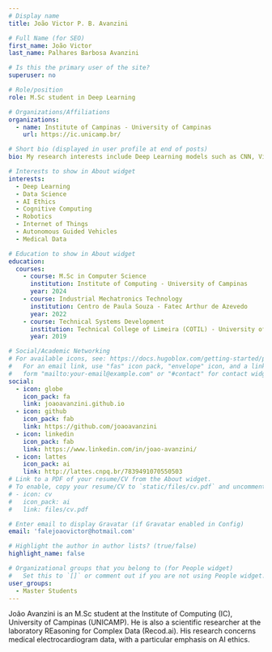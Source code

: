 ```yaml
---
# Display name
title: João Victor P. B. Avanzini

# Full Name (for SEO)
first_name: João Victor
last_name: Palhares Barbosa Avanzini

# Is this the primary user of the site?
superuser: no

# Role/position
role: M.Sc student in Deep Learning

# Organizations/Affiliations
organizations:
  - name: Institute of Campinas - University of Campinas
    url: https://ic.unicamp.br/

# Short bio (displayed in user profile at end of posts)
bio: My research interests include Deep Learning models such as CNN, ViT, LSTM, GRU, RNN, GANs, AE, and others, particularly for applications in medical data. I am also interested in cognitive computer solutions, robotics, IoT, and AGVs.

# Interests to show in About widget
interests:
  - Deep Learning
  - Data Science
  - AI Ethics
  - Cognitive Computing
  - Robotics
  - Internet of Things
  - Autonomous Guided Vehicles
  - Medical Data

# Education to show in About widget
education:
  courses:
    - course: M.Sc in Computer Science
      institution: Institute of Computing - University of Campinas
      year: 2024
    - course: Industrial Mechatronics Technology
      institution: Centro de Paula Souza - Fatec Arthur de Azevedo
      year: 2022
    - course: Technical Systems Development
      institution: Technical College of Limeira (COTIL) - University of Campinas
      year: 2019

# Social/Academic Networking
# For available icons, see: https://docs.hugoblox.com/getting-started/page-builder/#icons
#   For an email link, use "fas" icon pack, "envelope" icon, and a link in the
#   form "mailto:your-email@example.com" or "#contact" for contact widget.
social:
  - icon: globe
    icon_pack: fa
    link: joaoavanzini.github.io
  - icon: github
    icon_pack: fab
    link: https://github.com/joaoavanzini
  - icon: linkedin
    icon_pack: fab
    link: https://www.linkedin.com/in/joao-avanzini/
  - icon: lattes
    icon_pack: ai
    link: http://lattes.cnpq.br/7839491070550503
# Link to a PDF of your resume/CV from the About widget.
# To enable, copy your resume/CV to `static/files/cv.pdf` and uncomment the lines below.
# - icon: cv
#   icon_pack: ai
#   link: files/cv.pdf

# Enter email to display Gravatar (if Gravatar enabled in Config)
email: 'falejoaovictor@hotmail.com'

# Highlight the author in author lists? (true/false)
highlight_name: false

# Organizational groups that you belong to (for People widget)
#   Set this to `[]` or comment out if you are not using People widget.
user_groups:
  - Master Students
---
```


João Avanzini is an M.Sc student at the Institute of Computing (IC), University of Campinas (UNICAMP). He is also a scientific researcher at the laboratory REasoning for Complex Data (Recod.ai). His research concerns medical electrocardiogram data, with a particular emphasis on AI ethics.
